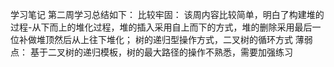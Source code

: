 学习笔记
第二周学习总结如下：
比较牢固：
该周内容比较简单，明白了构建堆的过程-从下而上的堆化过程，堆的插入采用自上而下的方式，堆的删除采用最后一位补做堆顶然后从上往下堆化；
树的递归型操作方式，二叉树的循环方式
薄弱点：
基于二叉树的递归模板，树的最大路径的操作不熟悉，需要加强练习
